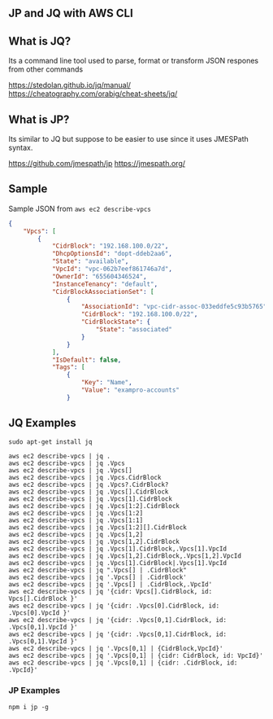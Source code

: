 ## JP and JQ with AWS CLI

## What is JQ?

Its a command line tool used to parse, format or transform JSON respones from other commands

https://stedolan.github.io/jq/manual/
https://cheatography.com/orabig/cheat-sheets/jq/

## What is JP?

Its similar to JQ but suppose to be easier to use since it uses JMESPath syntax.

https://github.com/jmespath/jp
https://jmespath.org/

## Sample

Sample JSON from `aws ec2 describe-vpcs`

```json
{
    "Vpcs": [
        {
            "CidrBlock": "192.168.100.0/22",
            "DhcpOptionsId": "dopt-ddeb2aa6",
            "State": "available",
            "VpcId": "vpc-062b7eef861746a7d",
            "OwnerId": "655604346524",
            "InstanceTenancy": "default",
            "CidrBlockAssociationSet": [
                {
                    "AssociationId": "vpc-cidr-assoc-033eddfe5c93b5765",
                    "CidrBlock": "192.168.100.0/22",
                    "CidrBlockState": {
                        "State": "associated"
                    }
                }
            ],
            "IsDefault": false,
            "Tags": [
                {
                    "Key": "Name",
                    "Value": "exampro-accounts"
                }
```

## JQ Examples

```
sudo apt-get install jq
```

```
aws ec2 describe-vpcs | jq .
aws ec2 describe-vpcs | jq .Vpcs
aws ec2 describe-vpcs | jq .Vpcs[]
aws ec2 describe-vpcs | jq .Vpcs.CidrBlock
aws ec2 describe-vpcs | jq .Vpcs?.CidrBlock?
aws ec2 describe-vpcs | jq .Vpcs[].CidrBlock
aws ec2 describe-vpcs | jq .Vpcs[1].CidrBlock
aws ec2 describe-vpcs | jq .Vpcs[1:2].CidrBlock
aws ec2 describe-vpcs | jq .Vpcs[1:2]
aws ec2 describe-vpcs | jq .Vpcs[1:1]
aws ec2 describe-vpcs | jq .Vpcs[1:2][].CidrBlock
aws ec2 describe-vpcs | jq .Vpcs[1,2]
aws ec2 describe-vpcs | jq .Vpcs[1,2].CidrBlock
aws ec2 describe-vpcs | jq .Vpcs[1].CidrBlock,.Vpcs[1].VpcId
aws ec2 describe-vpcs | jq .Vpcs[1,2].CidrBlock,.Vpcs[1,2].VpcId
aws ec2 describe-vpcs | jq .Vpcs[1].CidrBlock|.Vpcs[1].VpcId
aws ec2 describe-vpcs | jq ".Vpcs[] | .CidrBlock"
aws ec2 describe-vpcs | jq '.Vpcs[] | .CidrBlock'
aws ec2 describe-vpcs | jq '.Vpcs[] | .CidrBlock,.VpcId'
aws ec2 describe-vpcs | jq '{cidr: Vpcs[].CidrBlock, id: Vpcs[].CidrBlock }'
aws ec2 describe-vpcs | jq '{cidr: .Vpcs[0].CidrBlock, id: .Vpcs[0].VpcId }'
aws ec2 describe-vpcs | jq '{cidr: .Vpcs[0,1].CidrBlock, id: .Vpcs[0,1].VpcId }'
aws ec2 describe-vpcs | jq '{cidr: .Vpcs[0,1].CidrBlock, id: .Vpcs[0,1].VpcId }'
aws ec2 describe-vpcs | jq '.Vpcs[0,1] | {CidrBlock,VpcId}'
aws ec2 describe-vpcs | jq '.Vpcs[0,1] | {cidr: CidrBlock, id: VpcId}'
aws ec2 describe-vpcs | jq '.Vpcs[0,1] | {cidr: .CidrBlock, id: .VpcId}'
```

### JP Examples

```
npm i jp -g
```